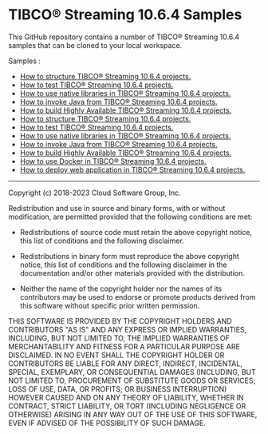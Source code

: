# TIBCO&reg; Streaming 10.6.4 Samples

This GitHub repository contains a number of TIBCO&reg; Streaming 10.6.4 samples that can be cloned to your local workspace.

Samples :

* [How to structure TIBCO&reg; Streaming 10.6.4 projects.](structure/README.md)
* [How to test TIBCO&reg; Streaming 10.6.4 projects.](testing/README.md)
* [How to use native libraries in TIBCO&reg; Streaming 10.6.4 projects.](nativelibrary/README.md)
* [How to invoke Java from TIBCO&reg; Streaming 10.6.4 projects.](java/README.md)
* [How to build Highly Available TIBCO&reg; Streaming 10.6.4 projects.](highavailability/README.md)
* [How to structure TIBCO&reg; Streaming 10.6.4 projects.](structure/README.md)
* [How to test TIBCO&reg; Streaming 10.6.4 projects.](testing/README.md)
* [How to use native libraries in TIBCO&reg; Streaming 10.6.4 projects.](nativelibrary/README.md)
* [How to invoke Java from TIBCO&reg; Streaming 10.6.4 projects.](java/README.md)
* [How to build Highly Available TIBCO&reg; Streaming 10.6.4 projects.](highavailability/README.md)
* [How to use Docker in TIBCO&reg; Streaming 10.6.4 projects.](docker/README.md)
* [How to deploy web application in TIBCO&reg; Streaming 10.6.4 projects.](web/README.md)

---
Copyright (c) 2018-2023 Cloud Software Group, Inc.

Redistribution and use in source and binary forms, with or without
modification, are permitted provided that the following conditions are met:

* Redistributions of source code must retain the above copyright notice, this
  list of conditions and the following disclaimer.

* Redistributions in binary form must reproduce the above copyright notice,
  this list of conditions and the following disclaimer in the documentation
  and/or other materials provided with the distribution.

* Neither the name of the copyright holder nor the names of its
  contributors may be used to endorse or promote products derived from
  this software without specific prior written permission.

THIS SOFTWARE IS PROVIDED BY THE COPYRIGHT HOLDERS AND CONTRIBUTORS "AS IS"
AND ANY EXPRESS OR IMPLIED WARRANTIES, INCLUDING, BUT NOT LIMITED TO, THE
IMPLIED WARRANTIES OF MERCHANTABILITY AND FITNESS FOR A PARTICULAR PURPOSE ARE
DISCLAIMED. IN NO EVENT SHALL THE COPYRIGHT HOLDER OR CONTRIBUTORS BE LIABLE
FOR ANY DIRECT, INDIRECT, INCIDENTAL, SPECIAL, EXEMPLARY, OR CONSEQUENTIAL
DAMAGES (INCLUDING, BUT NOT LIMITED TO, PROCUREMENT OF SUBSTITUTE GOODS OR
SERVICES; LOSS OF USE, DATA, OR PROFITS; OR BUSINESS INTERRUPTION) HOWEVER
CAUSED AND ON ANY THEORY OF LIABILITY, WHETHER IN CONTRACT, STRICT LIABILITY,
OR TORT (INCLUDING NEGLIGENCE OR OTHERWISE) ARISING IN ANY WAY OUT OF THE USE
OF THIS SOFTWARE, EVEN IF ADVISED OF THE POSSIBILITY OF SUCH DAMAGE.
